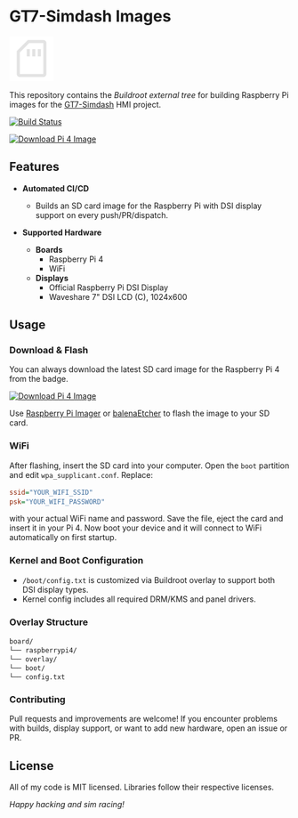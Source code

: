# GT7-Simdash Images

<picture>
  <source srcset="assets/sd_card_light.svg" media="(prefers-color-scheme: dark)">
  <source srcset="assets/sd_card_dark.svg" media="(prefers-color-scheme: light)">
  <img src="assets/sd_card_light.svg" alt="SD Card">
</picture>

This repository contains the _Buildroot external tree_ for building Raspberry Pi images for the [GT7-Simdash](https://github.com/chrshdl/gt7-simdash) HMI project.

[![Build Status](https://github.com/chrshdl/gt7-br2-external/actions/workflows/build.yml/badge.svg)](https://github.com/chrshdl/gt7-br2-external/actions/workflows/build.yml)

[![Download Pi 4 Image](https://img.shields.io/badge/download-pi4--image-blue?logo=raspberry-pi)](https://github.com/chrshdl/gt7-br2-external/releases/download/latest/sdcard-raspberrypi4.img)

## Features

- **Automated CI/CD**
  - Builds an SD card image for the Raspberry Pi with DSI display support on every push/PR/dispatch.

- **Supported Hardware**
  - **Boards**
    - Raspberry Pi 4
    - WiFi
  - **Displays**
    - Official Raspberry Pi DSI Display
    - Waveshare 7" DSI LCD (C), 1024x600

## Usage

### Download & Flash
You can always download the latest SD card image for the Raspberry Pi 4 from the badge.

[![Download Pi 4 Image](https://img.shields.io/badge/download-pi4--image-blue?logo=raspberry-pi)](https://github.com/chrshdl/gt7-br2-external/releases/download/latest/sdcard-raspberrypi4.img)

Use [Raspberry Pi Imager](https://www.raspberrypi.com/software/) or [balenaEtcher](https://www.balena.io/etcher/) to flash the image to your SD card.

### WiFi
After flashing, insert the SD card into your computer. Open the `boot` partition and edit `wpa_supplicant.conf`.
Replace:

```ini
ssid="YOUR_WIFI_SSID"
psk="YOUR_WIFI_PASSWORD"
```

with your actual WiFi name and password. Save the file, eject the card and insert it in your Pi 4. Now boot your device and it will connect to WiFi automatically on first startup.

### Kernel and Boot Configuration

- `/boot/config.txt` is customized via Buildroot overlay to support both DSI display types.
- Kernel config includes all required DRM/KMS and panel drivers.

### Overlay Structure

```
board/
└── raspberrypi4/
└── overlay/
└── boot/
└── config.txt
```

### Contributing
Pull requests and improvements are welcome!
If you encounter problems with builds, display support, or want to add new hardware, open an issue or PR.

## License
All of my code is MIT licensed. Libraries follow their respective licenses.


_Happy hacking and sim racing!_